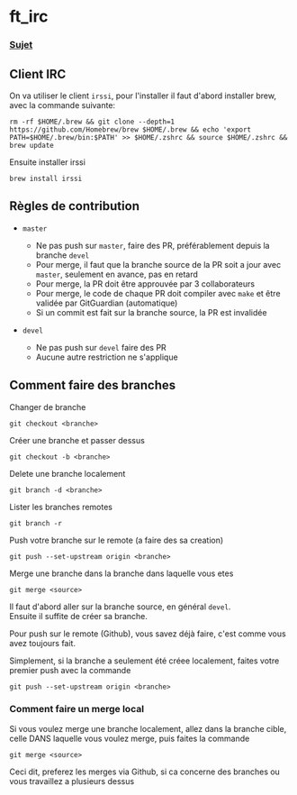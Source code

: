 # ft_irc
### <a href="">Sujet</a>

## Client IRC
On va utiliser le client `irssi`, pour l'installer il faut d'abord installer brew, avec la commande suivante:
```
rm -rf $HOME/.brew && git clone --depth=1 https://github.com/Homebrew/brew $HOME/.brew && echo 'export PATH=$HOME/.brew/bin:$PATH' >> $HOME/.zshrc && source $HOME/.zshrc && brew update
```

Ensuite installer irssi
```
brew install irssi
```

## Règles de contribution

- `master`
  - Ne pas push sur `master`, faire des PR, préférablement depuis la branche `devel`
  - Pour merge, il faut que la branche source de la PR soit a jour avec `master`, seulement en avance, pas en retard
  - Pour merge, la PR doit être approuvée par 3 collaborateurs
  - Pour merge, le code de chaque PR doit compiler avec `make` et être validée par GitGuardian (automatique)
  - Si un commit est fait sur la branche source, la PR est invalidée

- `devel`
  - Ne pas push sur `devel` faire des PR
  - Aucune autre restriction ne s'applique

## Comment faire des branches
Changer de branche
```
git checkout <branche>
```

Créer une branche et passer dessus

```
git checkout -b <branche>
```

Delete une branche localement
```
git branch -d <branche>
```

Lister les branches remotes
```
git branch -r
```

Push votre branche sur le remote (a faire des sa creation)
```
git push --set-upstream origin <branche>
```

Merge une branche dans la branche dans laquelle vous etes
```
git merge <source>
```

Il faut d'abord aller sur la branche source, en général `devel`. <br>
Ensuite il suffite de créer sa branche.

Pour push sur le remote (Github), vous savez déjà faire, c'est comme vous avez toujours fait.

Simplement, si la branche a seulement été créee localement, faites votre premier push avec la commande
```
git push --set-upstream origin <branche>
```

### Comment faire un merge local
Si vous voulez merge une branche localement, allez dans la branche cible, celle DANS laquelle vous voulez merge, puis faites la commande 
```
git merge <source>
```

Ceci dit, preferez les merges via Github, si ca concerne des branches ou vous travaillez a plusieurs dessus
